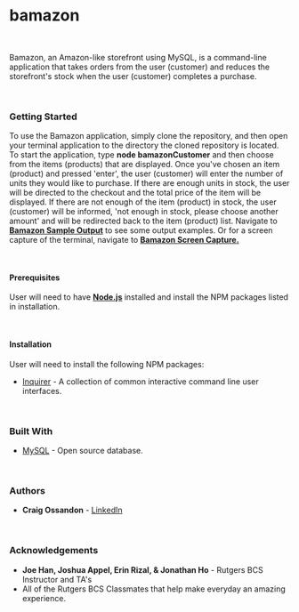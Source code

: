 # bamazon

<br>
<p>Bamazon, an Amazon-like storefront using MySQL, is a command-line application that takes orders from the user (customer) and reduces the storefront's stock when the user (customer) completes a purchase.</p>
<br>
<h3>Getting Started</h3>
<p>To use the Bamazon application, simply clone the repository, and then open your terminal application to the directory the cloned repository is located. To start the application, type <strong>node bamazonCustomer</strong> and then choose from the items (products) that are displayed. Once you've chosen an item (product) and pressed 'enter', the user (customer) will enter the number of units they would like to purchase. If there are enough units in stock, the user will be directed to the checkout and the total price of the item will be displayed. If there are not enough of the item (product) in stock, the user (customer) will be informed, 'not enough in stock, please choose another amount' and will be redirected back to the item (product) list. Navigate to <a href="#" rel="nofollow"><strong>Bamazon Sample Output</strong></a> to see some output examples. Or for a screen capture of the terminal, navigate to <a href="#" rel="nofollow"><strong>Bamazon Screen Capture.</strong></a></p>
<br>
<h4>Prerequisites</h4>
<p>User will need to have <a href="https://nodejs.org/en/download/" rel="nofollow"><strong>Node.js</strong></a> installed and install the NPM packages listed in installation.</p>
<br>
<h4>Installation</h4>
<p>User will need to install the following NPM packages:</p>
<ul>
<li><a href="https://www.npmjs.com/package/inquirer" rel="nofollow">Inquirer</a> - A collection of common interactive command line user interfaces.</li>
</ul>
<br>
<h3>Built With</h3>
<ul>
<li><a href="https://dev.mysql.com/" rel="nofollow">MySQL</a> - Open source database.</li>
</ul>
<br>
<h3>Authors</h3>
<ul>
<li><strong>Craig Ossandon</strong> - <a href="https://www.linkedin.com/in/craig-ossandon-5b676b3/">LinkedIn</a></li>
</ul>
<br>
<h3>Acknowledgements</h3>
<ul>
<li><strong>Joe Han, Joshua Appel, Erin Rizal, & Jonathan Ho</strong> - Rutgers BCS Instructor and TA's</li>
<li>All of the Rutgers BCS Classmates that help make everyday an amazing experience.</li>